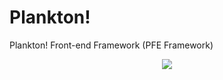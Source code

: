 # Plankton!
Plankton! Front-end Framework (PFE Framework)


<p align="center"><img src="https://static.bnewbold.net/tmp/under_construction_bar.gif" /></p>
